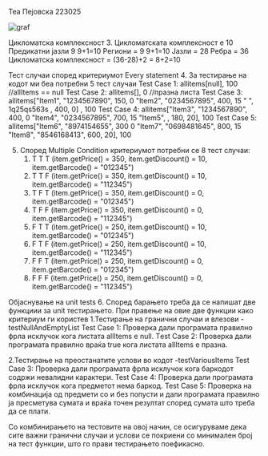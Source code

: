Теа Пејовска 223025

![graf](https://github.com/teapejovska/SI_2024_lab2_223025/assets/147940760/87f7162e-733d-4c51-aac1-aac5db6cef5c)

Цикломатска комплексност
3. Цикломатската комплексност е 10
        Предикатни јазли 9 9+1=10
        Региони = 9  9+1=10
        Јазли = 28
        Ребра = 36
        Цикломатска комплексност = (36-28)+2 = 8+2=10

Тест случаи според критериумот Every statement
4. За тестирање на кодот ми беа потребни 5 тест случаи
   Test Case 1: allitems[null], 100 //allItems == null
   Test Case 2: allitems[], 0  //празна листа
   Test Case 3: allitems["Item1", "1234567890", 150, 0
                         "Item2", "0234567895", 400, 15
                         "     ", 1q25qs563s  , 400, 0] , 100
   Test Case 4: allitems["Item3", "1234567890", 400, 0
                         "Item4", "0234567895", 700, 15
                         "Item5",             , 180, 20], 100
   Test Case 5: allitems["Item6", "8974154655", 300 0
                         "Item7", "0698481645", 800, 15
                         "Item8", "8546168413", 600, 20], 100

5. Според Multiple Condition критериумот потребни се 8 тест случаи:
   1. Т Т Т (item.getPrice() = 350, item.getDiscount() = 10, item.getBarcode() = "012345")
   2. T T F (item.getPrice() = 350, item.getDiscount() = 10, item.getBarcode() = "112345")
   3. T F T (item.getPrice() = 350, item.getDiscount() = 0, item.getBarcode() = "012345")
   4. T F F (item.getPrice() = 350, item.getDiscount() = 0, item.getBarcode() = "112345")
   5. F T T (item.getPrice() = 250, item.getDiscount() = 10, item.getBarcode() = "012345")
   6. F T F (item.getPrice() = 250, item.getDiscount() = 10, item.getBarcode() = "112345")
   7. F F T (item.getPrice() = 250, item.getDiscount() = 0, item.getBarcode() = "012345")
   8. F F F (item.getPrice() = 250, item.getDiscount() = 0, item.getBarcode() = "112345")

Објаснување на unit tests
6.
Според барањето треба да се напишат две функциии за unit тестирањето. При правење на овие две функции како критериум ги користев
1.Тестирање на гранични случаи и влезови - testNullAndEmptyList
        Test Case 1: Проверка дали програмата правилно фрла исклучок кога листата allItems е null.
        Тest Case 2: Проверка дали програмата правилно враќа true кога листата allItems е празна.

2.Тестирање на преостанатите услови во кодот -testVariousItems
        Test Case 3: Проверка дали програмата фрла исклучок кога баркодот содржи невалидни карактери.
        Test Case 4: Проверка дали програмата фрла исклучок кога предметот нема баркод.
        Test Case 5: Проверка на комбинација од предмети со и без попусти и дали програмата правилно ја пресметува сумата и враќа точен резултат според сумата што треба да се плати.

Со комбинирањето на тестовите на овој начин, се осигуруваме дека сите важни гранични случаи и услови се покриени со минимален број на тест функции, што го прави тестирањето поефикасно.
